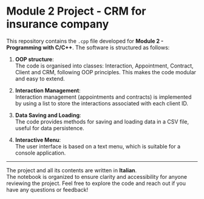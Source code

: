 # Module 2 Project - CRM for insurance company

This repository contains the `.cpp` file developed for **Module 2 - Programming with C/C++**. The software is structured as follows:

1. **OOP structure**:  
The code is organised into classes: Interaction, Appointment, Contract, Client and CRM, following OOP principles. This makes the code modular and easy to extend.

2. **Interaction Management**:  
Interaction management (appointments and contracts) is implemented by using a list to store the interactions associated with each client ID.

3. **Data Saving and Loading**:  
The code provides methods for saving and loading data in a CSV file, useful for data persistence.

4. **Interactive Menu**:  
The user interface is based on a text menu, which is suitable for a console application.

---

The project and all its contents are written in **Italian**.<br>
The notebook is organized to ensure clarity and accessibility for anyone reviewing the project. Feel free to explore the code and reach out if you have any questions or feedback! 
